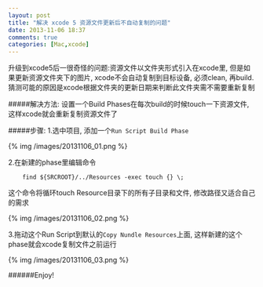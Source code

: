 ```yaml
---
layout: post
title: "解决 xcode 5 资源文件更新后不自动复制的问题"
date: 2013-11-06 18:37
comments: true
categories: [Mac,xcode]
---
```


升级到xcode5后一很奇怪的问题:资源文件以文件夹形式引入在xcode里, 但是如果更新资源文件夹下的图片, xcode不会自动复制到目标设备, 必须clean, 再build.  
猜测可能的原因是xcode根据文件夹的更新日期来判断此文件夹需不需要重新复制

#####解决方法: 
设置一个Build Phases在每次build的时候touch一下资源文件, 这样xcode就会重新复制资源文件了

#####步骤:
1.选中项目, 添加一个`Run Script Build Phase`

{% img /images/20131106_01.png %} 
<!--more-->
2.在新建的phase里编辑命令  

		find ${SRCROOT}/../Resources -exec touch {} \;

这个命令将循环touch Resource目录下的所有子目录和文件, 修改路径又适合自己的需求

{% img /images/20131106_02.png %} 

3.拖动这个Run Script到默认的`Copy Nundle Resources`上面, 这样新建的这个phase就会xcode复制文件之前运行

{% img /images/20131106_03.png %} 


######Enjoy!
